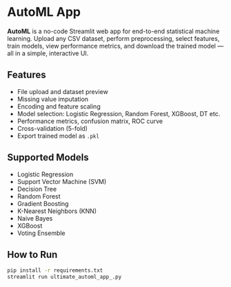 # AutoML App

**AutoML** is a no-code Streamlit web app for end-to-end statistical machine learning. Upload any CSV dataset, perform preprocessing, select features, train models, view performance metrics, and download the trained model — all in a simple, interactive UI.

## Features

- File upload and dataset preview  
- Missing value imputation  
- Encoding and feature scaling  
- Model selection: Logistic Regression, Random Forest, XGBoost, DT etc.  
- Performance metrics, confusion matrix, ROC curve  
- Cross-validation (5-fold)  
- Export trained model as `.pkl`

## Supported Models

- Logistic Regression  
- Support Vector Machine (SVM)  
- Decision Tree  
- Random Forest  
- Gradient Boosting  
- K-Nearest Neighbors (KNN)  
- Naive Bayes  
- XGBoost  
- Voting Ensemble

## How to Run

```bash
pip install -r requirements.txt
streamlit run ultimate_automl_app_.py


